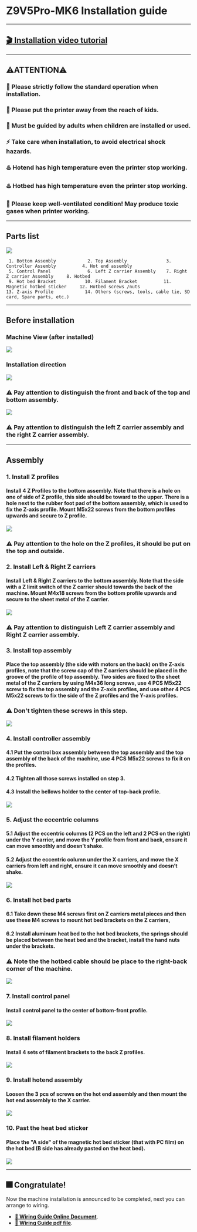 # Z9V5Pro-MK6 Installation guide

-----
## [:clapper: Installation video tutorial](https://youtu.be/TGHUVzV1Pg4)

-----
## :warning:ATTENTION:warning: 
### :beginner: Please strictly follow the standard operation when installation.
### :children_crossing: Please put the printer away from the reach of kids.
### :underage: Must be guided by adults when children are installed or used.
### :zap: Take care when installation, to avoid electrical shock hazards.
### :hotsprings: Hotend has high temperature even the printer stop working.
### :hotsprings: Hotbed has high temperature even the printer stop working.
### :smoking: Please keep well-ventilated condition! May produce toxic gases when printer working.

-----
## Parts list
![](./Installation/1.jpg)    
>
     1. Bottom Assembly            2. Top Assembly               3. Controller Assembly          4. Hot end assembly          
     5. Control Panel              6. Left Z carrier Assembly    7. Right Z carrier Assembly     8. Hotbed                       
     9. Hot bed Bracket           10. Filament Bracket          11. Magnetic hotbed sticker     12. Hotbed screws /nuts       
    13. Z-axis Profile            14. Others (screws, tools, cable tie, SD card, Spare parts, etc.)

-----
## Before installation
### Machine View (after installed)
![](./Installation/2.jpg)
### Installation direction
![](./Installation/3.jpg)     
### :warning: Pay attention to distinguish the front and back of the top and bottom assembly.     
![](./Installation/4.jpg)    
### :warning: Pay attention to distinguish the left Z carrier assembly and the right Z carrier assembly.   

-----
## Assembly
### 1. Install Z profiles
#### Install 4 Z Profiles to the bottom assembly. Note that there is a hole on one of side of Z profile, this side should be toward to the upper. There is a hole next to the rubber foot pad of the bottom assembly, which is used to fix the Z-axis profile. Mount M5x22 screws from the bottom profiles upwards and secure to Z profile.
![](./Installation/11.jpg)          
### :warning: Pay attention to the hole on the Z profiles, it should be put on the top and outside.     
### 2. Install Left & Right Z carriers 
#### Install Left & Right Z carriers to the bottom assembly. Note that the side with a Z limit switch of the Z carrier should towards the back of the machine. Mount M4x18 screws from the bottom profile upwards and secure to the sheet metal of the Z carrier.
![](./Installation/12.jpg)       
### :warning: Pay attention to distinguish Left Z carrier assembly and Right Z carrier assembly.
### 3. Install top assembly
#### Place the top assembly (the side with motors on the back) on the Z-axis profiles, note that the screw cap of the Z carriers should be placed in the groove of the profile of top assembly. Two sides are fixed to the sheet metal of the Z carriers by using M4x36 long screws, use 4 PCS M5x22 screw to fix the top assembly and the Z-axis profiles, and use other 4 PCS M5x22 screws to fix the side of the Z profiles and the Y-axis profiles.
### :warning: Don't tighten these screws in this step.    
![](./Installation/13.jpg)       
### 4. Install controller assembly
#### 4.1 Put the control box assembly between the top assembly and the top assembly of the back of the machine, use 4 PCS M5x22 screws to fix it on the profiles.
#### 4.2 Tighten all those screws installed on step 3.  
#### 4.3 Install the bellows holder to the center of top-back profile.     
![](./Installation/14.jpg)   
### 5. Adjust the eccentric columns
#### 5.1 Adjust the eccentric columns (2 PCS on the left and 2 PCS on the right) under the Y carrier, and move the Y profile from front and back, ensure it can move smoothly and doesn’t shake.    
#### 5.2 Adjust the eccentric column under the X carriers, and move the X carriers from left and right, ensure it can move smoothly and doesn’t shake.    
![](./Installation/15.jpg)   
### 6. Install hot bed parts
#### 6.1 Take down these M4 screws first on Z carriers metal pieces and then use these M4 screws to mount hot bed brackets on the Z carriers, 
#### 6.2 Install aluminum heat bed to the hot bed brackets, the springs should be placed between the heat bed and the bracket, install the hand nuts under the brackets.
### :warning: Note the the hotbed cable should be place to the right-back corner of the machine.  
![](./Installation/16.jpg)  
### 7. Install control panel
#### Install control panel to the center of bottom-front profile.
![](./Installation/17.jpg)  
### 8. Install filament holders
#### Install 4 sets of filament brackets to the back Z profiles.
![](./Installation/18.jpg)  
### 9. Install hotend assembly
#### Loosen the 3 pcs of screws on the hot end assembly and then mount the hot end assembly to the X carrier.
![](./Installation/19.jpg)  
### 10. Past the heat bed sticker
#### Place the "A side" of the magnetic hot bed sticker (that with PC film) on the hot bed (B side has already pasted on the heat bed).
![](./Installation/20.jpg)  

-----
## :fireworks: Congratulate! 
Now the machine installation is announced to be completed, next you can arrange to wiring.      
- [**:book: Wiring Guide Online Document**](./wiring.md).
- [**:blue_book: Wiring Guide pdf file**](./wiring.pdf).


